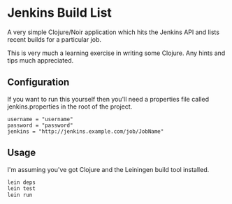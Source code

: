 # Jenkins Build List

A very simple Clojure/Noir application which hits the Jenkins API and
lists recent builds for a particular job.

This is very much a learning exercise in writing some Clojure. Any
hints and tips much appreciated.

## Configuration

If you want to run this yourself then you'll need a properties file
called jenkins.properties in the root of the project.

```
username = "username"
password = "password"
jenkins = "http://jenkins.example.com/job/JobName"
```

## Usage

I'm assuming you've got Clojure and the Leiningen build tool installed.

```bash
lein deps
lein test
lein run
```

